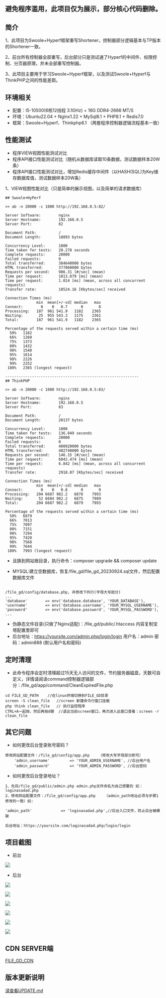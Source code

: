 ## 避免程序滥用，此项目仅为展示，部分核心代码删除。



## 简介

1、此项目为Swoole+Hyperf框架重写Shortener，控制器部分逻辑基本与TP版本的Shortener一致。

2、前台所有控制器全部重写，后台部分只是测试通了Hyperf的中间件、权限控制、分页器原理，并未全部重写控制器。

3、此项目主要用于学习Swoole+Hyperf框架，以及测试Swoole+Hyperf与ThinkPHP之间的性能差距。  
  

## 环境相关

* 配置：I5-10500(6核12线程 3.1GHz) + 16G DDR4-2666 MT/S
* 环境：Ubuntu22.04 + Nginx1.22 + MySql8.1 + PHP8.1 + Redis7.0
* 框架：Swoole+Hyperf、Thinkphp6.1 （两套程序控制器逻辑流程基本一致）


## 性能测试

* 程序VIEW视图性能测试对比
* 程序API接口性能测试对比（随机从数据库读取10条数据，测试数据样本20W条）
* 程序API接口性能测试对比，增加Redis缓存中间件（以HASH(SQL)为Key储存数据库值，测试数据样本20W条）


1、VIEW视图性能对比（只是简单的展示视图，以及简单的请求数据库）
~~~
## Swoole+HyPerf

>> ab -n 20000 -c 1000 http://192.168.0.5:82/

Server Software:        nginx
Server Hostname:        192.168.0.5
Server Port:            82

Document Path:          /
Document Length:        18893 bytes

Concurrency Level:      1000
Time taken for tests:   20.278 seconds
Complete requests:      20000
Failed requests:        0
Total transferred:      384640000 bytes
HTML transferred:       377860000 bytes
Requests per second:    986.31 [#/sec] (mean)
Time per request:       1013.879 [ms] (mean)
Time per request:       1.014 [ms] (mean, across all concurrent requests)
Transfer rate:          18524.16 [Kbytes/sec] received

Connection Times (ms)
              min  mean[+/-sd] median   max
Connect:        0    0   0.7      0       8
Processing:   187  961 541.9   1182    2365
Waiting:       25  955 543.3   1175    2361
Total:        187  961 541.9   1182    2365

Percentage of the requests served within a certain time (ms)
  50%   1182
  66%   1260
  75%   1373
  80%   1432
  90%   1540
  95%   1614
  98%   2226
  99%   2252
 100%   2365 (longest request)

------------------------------------------------------------
## ThinkPHP

>> ab -n 20000 -c 1000 http://192.168.0.5:83/

Server Software:        nginx
Server Hostname:        192.168.0.5
Server Port:            83

Document Path:          /
Document Length:        20137 bytes

Concurrency Level:      1000
Time taken for tests:   136.849 seconds
Complete requests:      20000
Failed requests:        0
Total transferred:      408920000 bytes
HTML transferred:       402740000 bytes
Requests per second:    146.15 [#/sec] (mean)
Time per request:       6842.474 [ms] (mean)
Time per request:       6.842 [ms] (mean, across all concurrent requests)
Transfer rate:          2918.07 [Kbytes/sec] received

Connection Times (ms)
              min  mean[+/-sd] median   max
Connect:        0    0   0.8      0       9
Processing:   204 6687 982.2   6878    7993
Waiting:       52 6684 982.2   6875    7989
Total:        204 6687 982.2   6879    7993

Percentage of the requests served within a certain time (ms)
  50%   6879
  66%   7013
  75%   7097
  80%   7151
  90%   7294
  95%   7420
  98%   7568
  99%   7644
 100%   7993 (longest request)

~~~

* 且换到网站根目录，执行命令：composer upgrade && composer update






* MYSQL:建立空数据库，恢复/file_gd/file_gd_20230924.sql文件，然后配置数据库文件
~~~

/file_gd/config/database.php, 并修改下列行(字母大写部分)
...
'database'        => env('database.database', 'YOUR_DATABASE'),
'username'        => env('database.username', 'YOUR_MYSQL_USERNAME'),
'password'        => env('database.password', 'YOUR_MYSQL_PASSWORD'),
...
~~~

* 伪静态文件目录(只做了Nginx适配)：/file_gd/public/.htaccess  内容复制宝塔配置里即可
* 后台地址：https://yoursite.com/admin.php/login/login  用户名：admin  密码：admin888 (默认用户名和密码)

## 定时清理

* 此命令程序会定时清理超过15天无人访问的文件，节约服务器磁盘，天数可自定义，详情请阅读command控制器逻辑部分：/file_gd/app/command/CleanExpiredFile.php

~~~
cd FILE_GD_PATH    //在linux终端切换到FILE_GD目录
screen -S clean_file   //screen 新建命令行窗口挂载
php think clean_file   // 执行监控程序
CTRL+A一起按，然后再按d键  //退出当前screen窗口，再次进入此窗口查看：screen -r clean_file
~~~


## 其它问题

* 如何更改后台登录账号密码？
~~~
修改网站配置文件：/file_gd/config/app.php    （修改大写字母部分即可）
    'admin_username'         => 'YOUR_ADMIN_USERNAME', //后台用户名
    'admin_password'         => 'YOUR_ADMIN_PASSWORD', //后台密码
~~~


* 如何更改后台登录地址？
~~~
1、先将/file_gd/public/admin.php admin.php文件命名为自己想要的 如：loginasadad.php
2、修改网站配置文件：/file_gd/config/app.php    （admin_path地址必须与步骤1修改的一致）如:

'admin_path'             => 'loginasadad.php',//后台入口文件，防止后台被爆破

后台地址：https://yoursite.com/loginasadad.php/login/login
~~~
  


## 项目截图

* 前台    

![](/public/static/images/index.gif)   


* 后台  

![](/public/static/images/4.png)  

![](/public/static/images/8.png)  

![](/public/static/images/9.png)  

![](/public/static/images/5.png)  

![](/public/static/images/6.png)  

![](/public/static/images/7.png)  

  


## CDN SERVER端
[FILE_GD_CDN](https://github.com/PHPCODE123/file_gd_cdn "FILE_GD_CDN")  


  

## 版本更新说明

[请查看UPDATE.md](https://github.com/PHPCODE123/file_gd/blob/master/UPDATE.md "UPDATE")